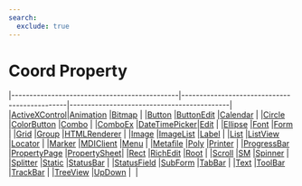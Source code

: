 ```yaml
---
search:
  exclude: true
---
```


<h1 class="heading"><span class="name">Coord Property</span></h1>

|----------------------------------------------|----------------------------------------------|--------------------------------------------|
|[ActiveXControl](../objects/activexcontrol.md)|[Animation](../objects/animation.md)          |[Bitmap](../objects/bitmap.md)              |
|[Button](../objects/button.md)                |[ButtonEdit](../objects/buttonedit.md)        |[Calendar](../objects/calendar.md)          |
|[Circle](../objects/circle.md)                |[ColorButton](../objects/colorbutton.md)      |[Combo](../objects/combo.md)                |
|[ComboEx](../objects/comboex.md)              |[DateTimePicker](../objects/datetimepicker.md)|[Edit](../objects/edit.md)                  |
|[Ellipse](../objects/ellipse.md)              |[Font](../objects/font.md)                    |[Form](../objects/form.md)                  |
|[Grid](../objects/grid.md)                    |[Group](../objects/group.md)                  |[HTMLRenderer](../objects/htmlrenderer.md)  |
|[Image](../objects/image.md)                  |[ImageList](../objects/imagelist.md)          |[Label](../objects/label.md)                |
|[List](../objects/list.md)                    |[ListView](../objects/listview.md)            |[Locator](../objects/locator.md)            |
|[Marker](../objects/marker.md)                |[MDIClient](../objects/mdiclient.md)          |[Menu](../objects/menu.md)                  |
|[Metafile](../objects/metafile.md)            |[Poly](../objects/poly.md)                    |[Printer](../objects/printer.md)            |
|[ProgressBar](../objects/progressbar.md)      |[PropertyPage](../objects/propertypage.md)    |[PropertySheet](../objects/propertysheet.md)|
|[Rect](../objects/rect.md)                    |[RichEdit](../objects/richedit.md)            |[Root](../objects/root.md)                  |
|[Scroll](../objects/scroll.md)                |[SM](../objects/sm.md)                        |[Spinner](../objects/spinner.md)            |
|[Splitter](../objects/splitter.md)            |[Static](../objects/static.md)                |[StatusBar](../objects/statusbar.md)        |
|[StatusField](../objects/statusfield.md)      |[SubForm](../objects/subform.md)              |[TabBar](../objects/tabbar.md)              |
|[Text](../objects/text.md)                    |[ToolBar](../objects/toolbar.md)              |[TrackBar](../objects/trackbar.md)          |
|[TreeView](../objects/treeview.md)            |[UpDown](../objects/updown.md)                |&nbsp;                                      |
